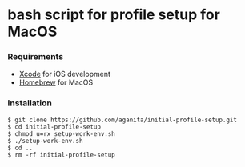 # bash script for profile setup for MacOS
### Requirements
- [Xcode](https://developer.apple.com/xcode/) for iOS development
- [Homebrew](https://brew.sh/) for MacOS

### Installation
```shell
$ git clone https://github.com/aganita/initial-profile-setup.git 
$ cd initial-profile-setup
$ chmod u=rx setup-work-env.sh
$ ./setup-work-env.sh
$ cd ..
$ rm -rf initial-profile-setup
```

